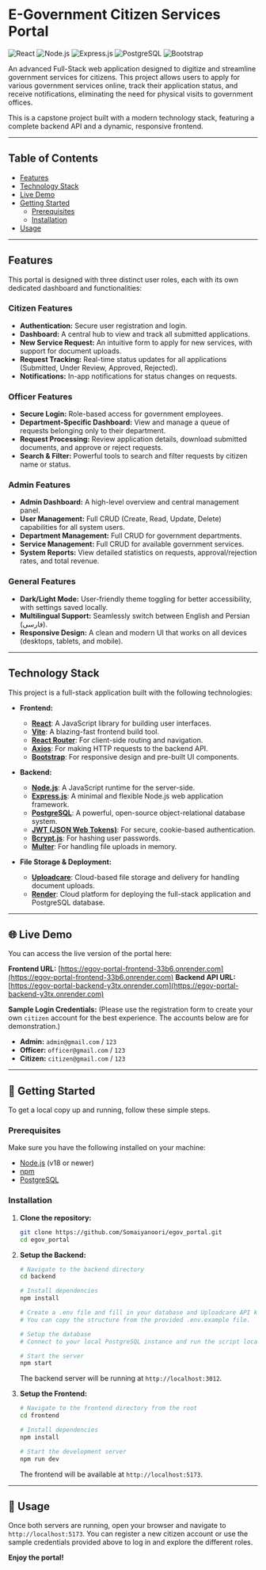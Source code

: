 # E-Government Citizen Services Portal

![React](https://img.shields.io/badge/React-20232A?style=for-the-badge&logo=react&logoColor=61DAFB)
![Node.js](https://img.shields.io/badge/Node.js-339933?style=for-the-badge&logo=nodedotjs&logoColor=white)
![Express.js](https://img.shields.io/badge/Express.js-000000?style=for-the-badge&logo=express&logoColor=white)
![PostgreSQL](https://img.shields.io/badge/PostgreSQL-316192?style=for-the-badge&logo=postgresql&logoColor=white)
![Bootstrap](https://img.shields.io/badge/Bootstrap-563D7C?style=for-the-badge&logo=bootstrap&logoColor=white)

An advanced Full-Stack web application designed to digitize and streamline government services for citizens. This project allows users to apply for various government services online, track their application status, and receive notifications, eliminating the need for physical visits to government offices.

This is a capstone project built with a modern technology stack, featuring a complete backend API and a dynamic, responsive frontend.

---

## Table of Contents

- [ Features](#-features)
- [ Technology Stack](#️-technology-stack)
- [ Live Demo](#-live-demo)
- [ Getting Started](#-getting-started)
  - [Prerequisites](#prerequisites)
  - [Installation](#installation)
- [ Usage](#-usage)

---

## Features

This portal is designed with three distinct user roles, each with its own dedicated dashboard and functionalities:

### Citizen Features

- **Authentication:** Secure user registration and login.
- **Dashboard:** A central hub to view and track all submitted applications.
- **New Service Request:** An intuitive form to apply for new services, with support for document uploads.
- **Request Tracking:** Real-time status updates for all applications (Submitted, Under Review, Approved, Rejected).
- **Notifications:** In-app notifications for status changes on requests.

### Officer Features

- **Secure Login:** Role-based access for government employees.
- **Department-Specific Dashboard:** View and manage a queue of requests belonging only to their department.
- **Request Processing:** Review application details, download submitted documents, and approve or reject requests.
- **Search & Filter:** Powerful tools to search and filter requests by citizen name or status.

### Admin Features

- **Admin Dashboard:** A high-level overview and central management panel.
- **User Management:** Full CRUD (Create, Read, Update, Delete) capabilities for all system users.
- **Department Management:** Full CRUD for government departments.
- **Service Management:** Full CRUD for available government services.
- **System Reports:** View detailed statistics on requests, approval/rejection rates, and total revenue.

### General Features

- **Dark/Light Mode:** User-friendly theme toggling for better accessibility, with settings saved locally.
- **Multilingual Support:** Seamlessly switch between English and Persian (فارسی).
- **Responsive Design:** A clean and modern UI that works on all devices (desktops, tablets, and mobile).

---

## Technology Stack

This project is a full-stack application built with the following technologies:

- **Frontend:**

  - **[React](https://reactjs.org/)**: A JavaScript library for building user interfaces.
  - **[Vite](https://vitejs.dev/)**: A blazing-fast frontend build tool.
  - **[React Router](https://reactrouter.com/)**: For client-side routing and navigation.
  - **[Axios](https://axios-http.com/)**: For making HTTP requests to the backend API.
  - **[Bootstrap](https://getbootstrap.com/)**: For responsive design and pre-built UI components.

- **Backend:**
  - **[Node.js](https://nodejs.org/)**: A JavaScript runtime for the server-side.
  - **[Express.js](https://expressjs.com/)**: A minimal and flexible Node.js web application framework.
  - **[PostgreSQL](https://www.postgresql.org/)**: A powerful, open-source object-relational database system.
  - **[JWT (JSON Web Tokens)](https://jwt.io/)**: For secure, cookie-based authentication.
  - **[Bcrypt.js](https://www.npmjs.com/package/bcryptjs)**: For hashing user passwords.
  - **[Multer](https://www.npmjs.com/package/multer)**: For handling file uploads in memory.
- **File Storage & Deployment:**
  - **[Uploadcare](https://uploadcare.com/)**: Cloud-based file storage and delivery for handling document uploads.
  - **[Render](https://render.com/)**: Cloud platform for deploying the full-stack application and PostgreSQL database.

---

## 🌐 Live Demo

You can access the live version of the portal here:

**Frontend URL:** [https://egov-portal-frontend-33b6.onrender.com](https://egov-portal-frontend-33b6.onrender.com)
**Backend API URL:** [https://egov-portal-backend-y3tx.onrender.com](https://egov-portal-backend-y3tx.onrender.com)

**Sample Login Credentials:**
(Please use the registration form to create your own `citizen` account for the best experience. The accounts below are for demonstration.)

- **Admin:** `admin@gmail.com` / `123`
- **Officer:** `officer@gmail.com` / `123`
- **Citizen:** `citizen@gmail.com` / `123`

---

## 🏁 Getting Started

To get a local copy up and running, follow these simple steps.

### Prerequisites

Make sure you have the following installed on your machine:

- [Node.js](https://nodejs.org/en/download/) (v18 or newer)
- [npm](https://www.npmjs.com/get-npm)
- [PostgreSQL](https://www.postgresql.org/download/)

### Installation

1.  **Clone the repository:**

    ```bash
    git clone https://github.com/Somaiyanoori/egov_portal.git
    cd egov_portal
    ```

2.  **Setup the Backend:**

    ```bash
    # Navigate to the backend directory
    cd backend

    # Install dependencies
    npm install

    # Create a .env file and fill in your database and Uploadcare API keys
    # You can copy the structure from the provided .env.example file.

    # Setup the database
    # Connect to your local PostgreSQL instance and run the script located at /schema.sql

    # Start the server
    npm start
    ```

    The backend server will be running at `http://localhost:3012`.

3.  **Setup the Frontend:**

    ```bash
    # Navigate to the frontend directory from the root
    cd frontend

    # Install dependencies
    npm install

    # Start the development server
    npm run dev
    ```

    The frontend will be available at `http://localhost:5173`.

---

## 🚀 Usage

Once both servers are running, open your browser and navigate to `http://localhost:5173`. You can register a new citizen account or use the sample credentials provided above to log in and explore the different roles.

**Enjoy the portal!**
